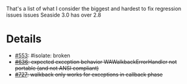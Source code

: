 That's a list of what I consider the biggest and hardest to fix regression issues issues Seaside 3.0 has over 2.8


# Details #

  * [#553](https://github.com/SeasideSt/Seaside/issues/553): #isolate: broken
  * ~~[#636](https://github.com/SeasideSt/Seaside/issues/636): expected exception behavior WAWalkbackErrorHandler not portable (and not ANSI compliant)~~
  * ~~[#727](https://github.com/SeasideSt/Seaside/issues/727): 	walkback only works for exceptions in callback phase~~
